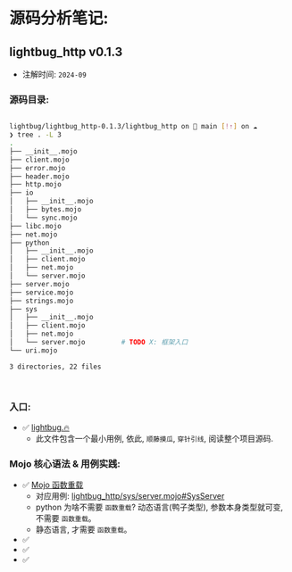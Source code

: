 # 源码分析笔记:

## lightbug_http v0.1.3

- 注解时间: `2024-09`

### 源码目录:

```bash

lightbug/lightbug_http-0.1.3/lightbug_http on  main [!⇡] on ☁️   
❯ tree . -L 3
.
├── __init__.mojo
├── client.mojo
├── error.mojo
├── header.mojo
├── http.mojo
├── io
│   ├── __init__.mojo
│   ├── bytes.mojo
│   └── sync.mojo
├── libc.mojo
├── net.mojo
├── python
│   ├── __init__.mojo
│   ├── client.mojo
│   ├── net.mojo
│   └── server.mojo
├── server.mojo
├── service.mojo
├── strings.mojo
├── sys
│   ├── __init__.mojo
│   ├── client.mojo
│   ├── net.mojo
│   └── server.mojo         # TODO X: 框架入口
└── uri.mojo

3 directories, 22 files

 
```

### 入口:

- ✅️ [lightbug.🔥](lightbug_http-0.1.3/lightbug.🔥)
    - 此文件包含一个最小用例, 依此, `顺藤摸瓜`, `穿针引线`, 阅读整个项目源码.

### Mojo 核心语法 & 用例实践:

- ✅️ [Mojo 函数重载](https://docs.modular.com/mojo/manual/functions#overloaded-functions)
    - 对应用例: [lightbug_http/sys/server.mojo#SysServer](lightbug_http-0.1.3/lightbug_http/sys/server.mojo)
    - python 为啥不需要 `函数重载`? 动态语言(鸭子类型), 参数本身类型就可变, 不需要 `函数重载`。
    - 静态语言, 才需要 `函数重载`。
- ✅️
- ✅️
- ✅️
